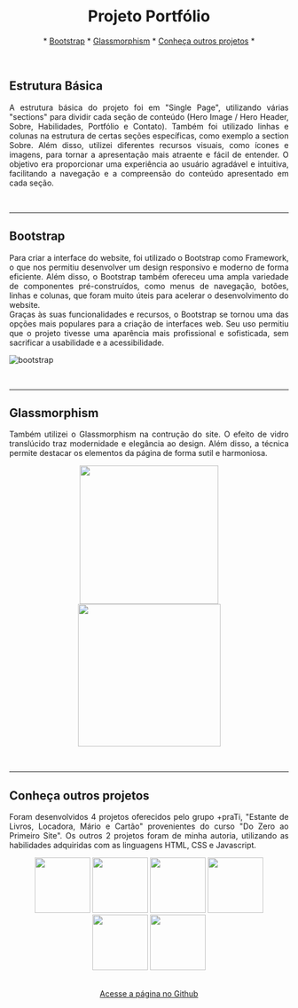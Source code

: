 <h1 align="center"> Projeto Portfólio </h1>

<p align="center">
* <a href="#bootstrap">Bootstrap</a> *
<a href="#glassmorphism">Glassmorphism</a> *
<a href="#conheça-outros-projetos">Conheça outros projetos</a> *
</p>

<br>

## Estrutura Básica

<p align= "justify"> A estrutura básica do projeto foi em "Single Page", utilizando várias "sections" para dividir cada seção de conteúdo (Hero Image / Hero Header, Sobre, Habilidades, Portfólio e Contato). Também foi utilizado linhas e colunas na estrutura de certas seções específicas, como exemplo a section Sobre. Além disso, utilizei diferentes recursos visuais, como ícones e imagens, para tornar a apresentação mais atraente e fácil de entender. O objetivo era proporcionar uma experiência ao usuário agradável e intuitiva, facilitando a navegação e a compreensão do conteúdo apresentado em cada seção. </p>

<br>

<hr>

## Bootstrap

<p align= "justify"> Para criar a interface do website, foi utilizado o Bootstrap como Framework, o que nos permitiu desenvolver um design responsivo e moderno de forma eficiente. Além disso, o Bootstrap também ofereceu uma ampla variedade de componentes pré-construídos, como menus de navegação, botões, linhas e colunas, que foram muito úteis para acelerar o desenvolvimento do website. <br>
Graças às suas funcionalidades e recursos, o Bootstrap se tornou uma das opções mais populares para a criação de interfaces web. Seu uso permitiu que o projeto tivesse uma aparência mais profissional e sofisticada, sem sacrificar a usabilidade e a acessibilidade.</p>

![bootstrap](https://user-images.githubusercontent.com/86798388/221287187-a4ef2448-786a-4d9b-8af9-f0f26553ee22.png)

<br>

<hr>

## Glassmorphism

<p align= "justify"> Também utilizei o Glassmorphism na contrução do site. O efeito de vidro translúcido traz modernidade e elegância ao design. Além disso, a técnica permite destacar os elementos da página de forma sutil e harmoniosa.</p>

<p float="left" align= "center">
  <img height="250" src="https://user-images.githubusercontent.com/86798388/221288432-1b310fac-9056-46c8-a3e2-182245e0aeab.png">
  <img height="257" src="https://user-images.githubusercontent.com/86798388/221288518-99708819-669e-443d-a1d0-d151b43068b3.png">
</p> 

<br>

<hr>

## Conheça outros projetos

<p align= "justify"> Foram desenvolvidos 4 projetos oferecidos pelo grupo +praTi, "Estante de Livros, Locadora, Mário e Cartão" provenientes do curso "Do Zero ao Primeiro Site". Os outros 2 projetos foram de minha autoria, utilizando as habilidades adquiridas com as linguagens HTML, CSS e Javascript.</p>

<p float="left" align= "center">
  <img height="100" src="https://user-images.githubusercontent.com/86798388/220687241-f8f08b49-c6fc-40d9-b888-e5c2772e5bd7.png">
  <img height="100" src="https://user-images.githubusercontent.com/86798388/220687273-3d45574f-e0fa-45c7-8bad-68b40aa6ce8f.png">
  <img height="100" src="https://user-images.githubusercontent.com/86798388/220687322-f43eb9bb-338c-49cc-a6ec-31466b5268c0.png">
  <img height="100" src="https://user-images.githubusercontent.com/86798388/220687341-3e3fc169-58e6-42a7-8673-9c9c5d37cd92.png">
  <img height="100" src="https://user-images.githubusercontent.com/86798388/221290618-421c0b45-21f0-49fc-81d9-da3c5b441372.png">
  <img height="100" src="https://user-images.githubusercontent.com/86798388/221290629-24d156e2-5fb4-4b14-bc94-ed802411c774.png">  
</p>


<p align= "center"> 
  <a align= "center" href="https://marceloduran74.github.io/portfolio-Marcelo-Duran" target="_blank"> <br> Acesse a página no Github </a>
</p>
